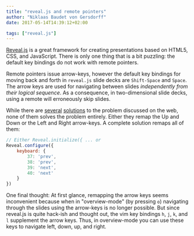 ```yaml
---
title: "reveal.js and remote pointers"
author: "Niklaas Baudet von Gersdorff"
date: 2017-05-14T14:39:12+02:00

tags: ["reveal.js"]
---
```


[Reveal.js](https://github.com/hakimel/reveal.js) is a great framework for
creating presentations based on HTML5, CSS, and JavaScript. There is only one
thing that is a bit puzzling: the default key bindings do not work with remote
pointers.

<!-- more -->

Remote pointers issue arrow-keys, however the default key bindings for moving
back and forth in `reveal.js` slide decks are `Shift-Space` and `Space`. The
arrow keys are used for navigating between slides _independently from their
logical sequence_. As a consequence, in two-dimensional slide decks, using a
remote will erroneously skip slides.

While there are [several](http://stackoverflow.com/a/19628928/2300759)
[solutions](http://stackoverflow.com/a/35606596/2300759) to the problem
discussed on the web, none of them solves the problem entirely. Either they
remap the Up and Down or the Left and Right arrow-keys. A complete solution
remaps all of them:

```JavaScript
// Either Reveal.initialize({ ... or
Reveal.configure({
    keyboard: {
        37: 'prev',
        38: 'prev',
        39: 'next',
        40: 'next'
    }
})
```

One final thought: At first glance, remapping the arrow keys seems inconvenient
because when in "overview-mode" (by pressing `o`) navigating through the slides
using the arrow-keys is no longer possible. But since reveal.js is quite
hack-ish and thought out, the vim key bindings `h`, `j`, `k`, and `l` supplement
the arrow keys. Thus, in overview-mode you can use these keys to navigate left,
down, up, and right.
